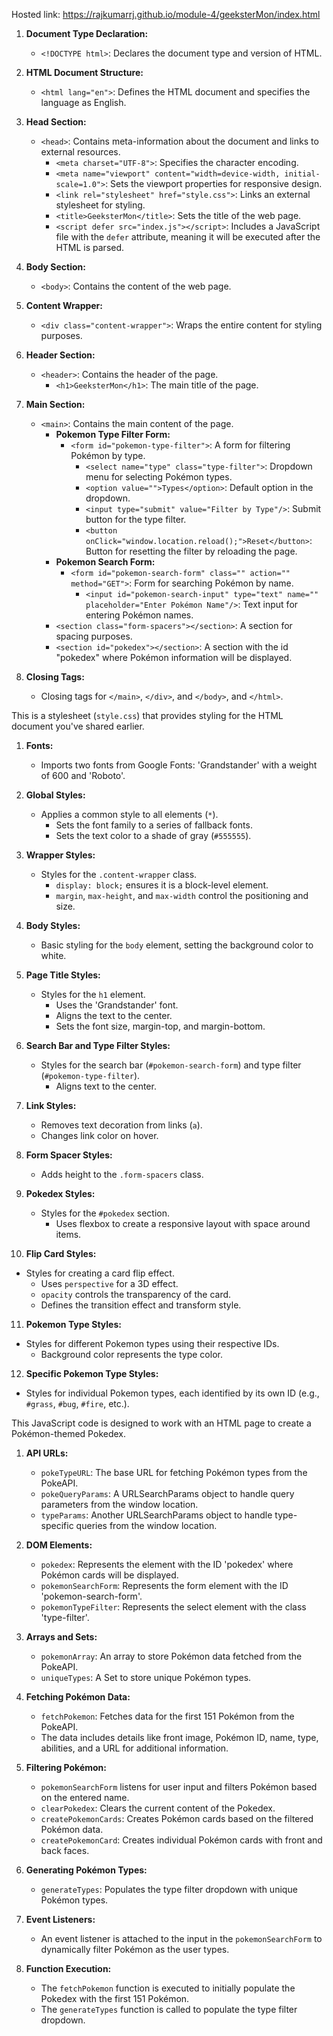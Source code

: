 Hosted link: https://rajkumarrj.github.io/module-4/geeksterMon/index.html



1. **Document Type Declaration:**
   - `<!DOCTYPE html>`: Declares the document type and version of HTML.

2. **HTML Document Structure:**
   - `<html lang="en">`: Defines the HTML document and specifies the language as English.
   
3. **Head Section:**
   - `<head>`: Contains meta-information about the document and links to external resources.
     - `<meta charset="UTF-8">`: Specifies the character encoding.
     - `<meta name="viewport" content="width=device-width, initial-scale=1.0">`: Sets the viewport properties for responsive design.
     - `<link rel="stylesheet" href="style.css">`: Links an external stylesheet for styling.
     - `<title>GeeksterMon</title>`: Sets the title of the web page.
     - `<script defer src="index.js"></script>`: Includes a JavaScript file with the `defer` attribute, meaning it will be executed after the HTML is parsed.

4. **Body Section:**
   - `<body>`: Contains the content of the web page.
   
5. **Content Wrapper:**
   - `<div class="content-wrapper">`: Wraps the entire content for styling purposes.

6. **Header Section:**
   - `<header>`: Contains the header of the page.
     - `<h1>GeeksterMon</h1>`: The main title of the page.

7. **Main Section:**
   - `<main>`: Contains the main content of the page.
     - **Pokemon Type Filter Form:**
       - `<form id="pokemon-type-filter">`: A form for filtering Pokémon by type.
         - `<select name="type" class="type-filter">`: Dropdown menu for selecting Pokémon types.
         - `<option value="">Types</option>`: Default option in the dropdown.
         - `<input type="submit" value="Filter by Type"/>`: Submit button for the type filter.
         - `<button onClick="window.location.reload();">Reset</button>`: Button for resetting the filter by reloading the page.
     - **Pokemon Search Form:**
       - `<form id="pokemon-search-form" class="" action="" method="GET">`: Form for searching Pokémon by name.
         - `<input id="pokemon-search-input" type="text" name="" placeholder="Enter Pokémon Name"/>`: Text input for entering Pokémon names.
     - `<section class="form-spacers"></section>`: A section for spacing purposes.
     - `<section id="pokedex"></section>`: A section with the id "pokedex" where Pokémon information will be displayed.

8. **Closing Tags:**
   - Closing tags for `</main>`, `</div>`, and `</body>`, and `</html>`.



This is a stylesheet (`style.css`) that provides styling for the HTML document you've shared earlier. 

1. **Fonts:**
   - Imports two fonts from Google Fonts: 'Grandstander' with a weight of 600 and 'Roboto'.

2. **Global Styles:**
   - Applies a common style to all elements (`*`).
     - Sets the font family to a series of fallback fonts.
     - Sets the text color to a shade of gray (`#555555`).

3. **Wrapper Styles:**
   - Styles for the `.content-wrapper` class.
     - `display: block;` ensures it is a block-level element.
     - `margin`, `max-height`, and `max-width` control the positioning and size.

4. **Body Styles:**
   - Basic styling for the `body` element, setting the background color to white.

5. **Page Title Styles:**
   - Styles for the `h1` element.
     - Uses the 'Grandstander' font.
     - Aligns the text to the center.
     - Sets the font size, margin-top, and margin-bottom.

6. **Search Bar and Type Filter Styles:**
   - Styles for the search bar (`#pokemon-search-form`) and type filter (`#pokemon-type-filter`).
     - Aligns text to the center.

7. **Link Styles:**
   - Removes text decoration from links (`a`).
   - Changes link color on hover.

8. **Form Spacer Styles:**
   - Adds height to the `.form-spacers` class.

9. **Pokedex Styles:**
   - Styles for the `#pokedex` section.
     - Uses flexbox to create a responsive layout with space around items.

10. **Flip Card Styles:**
   - Styles for creating a card flip effect.
     - Uses `perspective` for a 3D effect.
     - `opacity` controls the transparency of the card.
     - Defines the transition effect and transform style.

11. **Pokemon Type Styles:**
   - Styles for different Pokemon types using their respective IDs.
     - Background color represents the type color.

12. **Specific Pokemon Type Styles:**
   - Styles for individual Pokemon types, each identified by its own ID (e.g., `#grass`, `#bug`, `#fire`, etc.).



This JavaScript code is designed to work with an HTML page to create a Pokémon-themed Pokedex. 

1. **API URLs:**
   - `pokeTypeURL`: The base URL for fetching Pokémon types from the PokeAPI.
   - `pokeQueryParams`: A URLSearchParams object to handle query parameters from the window location.
   - `typeParams`: Another URLSearchParams object to handle type-specific queries from the window location.

2. **DOM Elements:**
   - `pokedex`: Represents the element with the ID 'pokedex' where Pokémon cards will be displayed.
   - `pokemonSearchForm`: Represents the form element with the ID 'pokemon-search-form'.
   - `pokemonTypeFilter`: Represents the select element with the class 'type-filter'.

3. **Arrays and Sets:**
   - `pokemonArray`: An array to store Pokémon data fetched from the PokeAPI.
   - `uniqueTypes`: A Set to store unique Pokémon types.

4. **Fetching Pokémon Data:**
   - `fetchPokemon`: Fetches data for the first 151 Pokémon from the PokeAPI.
   - The data includes details like front image, Pokémon ID, name, type, abilities, and a URL for additional information.

5. **Filtering Pokémon:**
   - `pokemonSearchForm` listens for user input and filters Pokémon based on the entered name.
   - `clearPokedex`: Clears the current content of the Pokedex.
   - `createPokemonCards`: Creates Pokémon cards based on the filtered Pokémon data.
   - `createPokemonCard`: Creates individual Pokémon cards with front and back faces.

6. **Generating Pokémon Types:**
   - `generateTypes`: Populates the type filter dropdown with unique Pokémon types.

7. **Event Listeners:**
   - An event listener is attached to the input in the `pokemonSearchForm` to dynamically filter Pokémon as the user types.

8. **Function Execution:**
   - The `fetchPokemon` function is executed to initially populate the Pokedex with the first 151 Pokémon.
   - The `generateTypes` function is called to populate the type filter dropdown.
